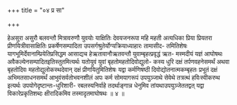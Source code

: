 +++
title = "०४ प्र सा"

+++

हेअसुरा असुरौ बलवन्तौ मित्रावरुणौ युवयोः याक्षितिः देवयजनरूपा महि महती अत्यधिका प्रिया प्रियतरा प्रीणयित्रीवासाक्षितिः प्रकर्षेणसम्पादिता उपसर्गश्रुतेर्योग्यक्रियाध्याहारः तामासीद- तमितिशेषः यागभूमिर्देवानाम्प्रियेतिप्रसिद्धम आसाद्यच हेऋतावानौऋतवन्तौ युवाम्बृहत्प्रवृद्धं ऋत- मस्मदीयं यज्ञं आघोषथः अवैकल्येनसम्पादितइतिस्तुतमित्यर्थः यतोयुवं युवां बृहतोमहतोदिवोद्युलो- कस्य धुरि दक्षं तर्पणवहनेसमर्थं अथवा बृहतोदिवः महतोद्युलोकस्थदेवान् दक्षं प्रीणयितुमितिशेषः यद्वा कर्मणिषष्ठी दिवोद्योतनात्मकम्बृहतः प्रभूतं दक्षं अभिमतसाधनसमर्थं आभुवंसर्वतोभवनशीलं अपः कर्म सोमयागरूपं उपयुञ्जाथे सेवेथे तत्रत्थं हविःस्वीकरुथ इत्यर्थः उपयोगेदृष्टान्तः-धुरिशारी- रबलस्यनिर्वाहे तदर्थाङ्गान्न धेनुमिव तांयथाउपयुञ्जेततद्वत् यद्वा विकारेप्रकृतिशब्दः क्षीरादिकमिव तस्मादृतमाघोषथः ॥ ४ ॥